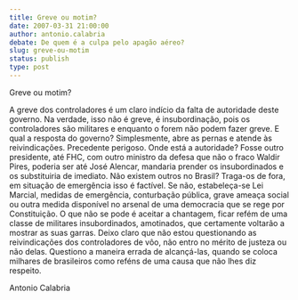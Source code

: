 ```yaml
---
title: Greve ou motim?
date: 2007-03-31 21:00:00
author: antonio.calabria
debate: De quem é a culpa pelo apagão aéreo?
slug: greve-ou-motim
status: publish 
type: post
---
```


Greve ou motim?   

  

 A greve dos controladores é um claro indício da falta de autoridade deste governo. Na verdade, isso não é greve, é insubordinação, pois os controladores são militares e enquanto o forem não podem fazer greve. E qual a resposta do governo? Simplesmente, abre as pernas e atende às reivindicações. Precedente perigoso. Onde está a autoridade? Fosse outro presidente, até FHC, com outro ministro da defesa que não o fraco Waldir Pires, poderia ser até José Alencar, mandaria prender os insubordinados e os substituiria de imediato. Não existem outros no Brasil? Traga-os de fora, em situação de emergência isso é factível. Se não, estabeleça-se Lei Marcial, medidas de emergência, conturbação pública, grave ameaça social ou outra medida disponível no arsenal de uma democracia que se rege por Constituição. O que não se pode é aceitar a chantagem, ficar refém de uma classe de militares insubordinados, amotinados, que certamente voltarão a mostrar as suas garras. Deixo claro que não estou questionando as reivindicações dos controladores de vôo, não entro no mérito de justeza ou não delas. Questiono a maneira errada de alcançá-las, quando se coloca milhares de brasileiros como reféns de uma causa que não lhes diz respeito.  

Antonio Calabria  

